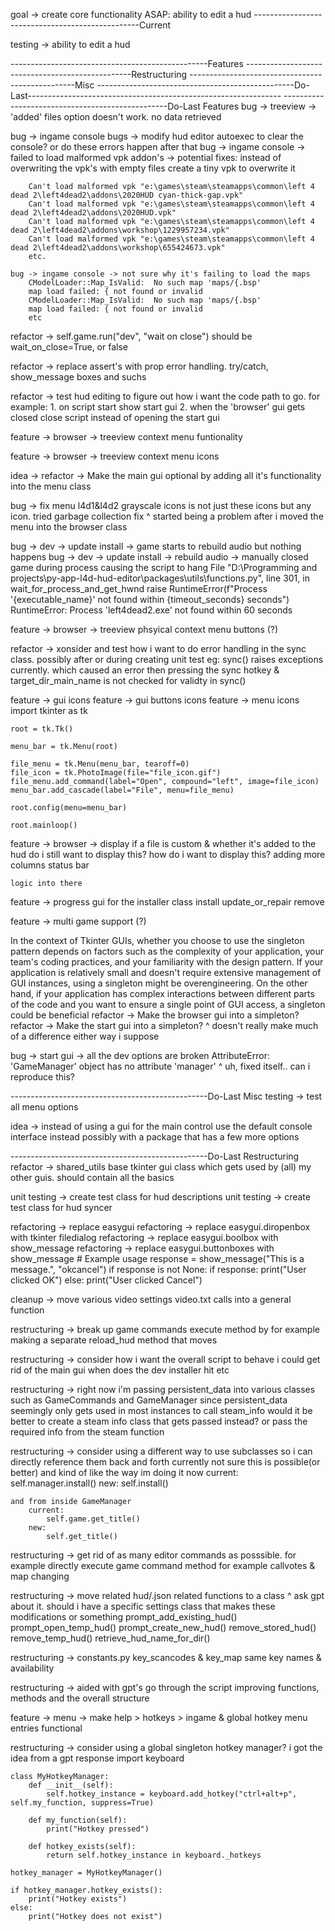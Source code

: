 goal -> create core functionality ASAP: ability to edit a hud
-------------------------------------------------Current

testing -> ability to edit a hud


















-------------------------------------------------Features
-------------------------------------------------Restructuring
-------------------------------------------------Misc
-------------------------------------------------Do-Last---------------------------------------------------------------
-------------------------------------------------Do-Last Features
bug -> treeview -> 'added' files option doesn't work. no data retrieved

bug -> ingame console bugs -> modify hud editor autoexec to clear the console? or do these errors happen after that
	bug -> ingame console -> failed to load malformed vpk addon's -> potential fixes:
		instead of overwriting the vpk's with empty files create a tiny vpk to overwrite it
		
		Can't load malformed vpk "e:\games\steam\steamapps\common\left 4 dead 2\left4dead2\addons\2020HUD cyan-thick-gap.vpk"
		Can't load malformed vpk "e:\games\steam\steamapps\common\left 4 dead 2\left4dead2\addons\2020HUD.vpk"
		Can't load malformed vpk "e:\games\steam\steamapps\common\left 4 dead 2\left4dead2\addons\workshop\1229957234.vpk"
		Can't load malformed vpk "e:\games\steam\steamapps\common\left 4 dead 2\left4dead2\addons\workshop\655424673.vpk"
		etc.

	bug -> ingame console -> not sure why it's failing to load the maps
		CModelLoader::Map_IsValid:  No such map 'maps/{.bsp'
		map load failed: { not found or invalid
		CModelLoader::Map_IsValid:  No such map 'maps/{.bsp'
		map load failed: { not found or invalid
		etc

refactor -> self.game.run("dev", "wait on close")
	should be wait_on_close=True, or false

refactor -> replace assert's with prop error handling. try/catch, show_message boxes and suchs

refactor -> test hud editing to figure out how i want the code path to go. for example:
	1. on script start show start gui
	2. when the 'browser' gui gets closed close script instead of opening the start gui

feature -> browser -> treeview context menu funtionality

feature -> browser -> treeview context menu icons

idea -> refactor -> Make the main gui optional by adding all it's functionality into the menu class

bug -> fix menu l4d1&l4d2 grayscale icons
	is not just these icons but any icon. tried garbage collection fix
	^ started being a problem after i moved the menu into the browser class

bug -> dev -> update install -> game starts to rebuild audio but nothing happens
bug -> dev -> update install -> rebuild audio -> manually closed game during process causing the script to hang
	File "D:\Programming and projects\py-app-l4d-hud-editor\packages\utils\functions.py", line 301, in wait_for_process_and_get_hwnd
		raise RuntimeError(f"Process '{executable_name}' not found within {timeout_seconds} seconds")
	RuntimeError: Process 'left4dead2.exe' not found within 60 seconds

feature -> browser -> treeview phsyical context menu buttons (?)

refactor -> xonsider and test how i want to do error handling in the sync class. possibly after or during creating unit test
	eg: sync() raises exceptions currently. which caused an error then pressing the sync hotkey
	& target_dir_main_name is not checked for validty in sync()

feature -> gui icons
feature -> gui buttons icons
feature -> menu icons
	import tkinter as tk

	root = tk.Tk()

	menu_bar = tk.Menu(root)

	file_menu = tk.Menu(menu_bar, tearoff=0)
	file_icon = tk.PhotoImage(file="file_icon.gif")
	file_menu.add_command(label="Open", compound="left", image=file_icon)
	menu_bar.add_cascade(label="File", menu=file_menu)

	root.config(menu=menu_bar)

	root.mainloop()

feature -> browser -> display if a file is custom & whether it's added to the hud
	do i still want to display this?
	how do i want to display this?
		adding more columns
		status bar
	
	logic into there

feature -> progress gui for the installer class
	install
	update_or_repair
	remove


feature -> multi game support (?)

In the context of Tkinter GUIs, whether you choose to use the singleton pattern depends on factors such as the complexity of your application, your team's coding practices, and your familiarity with the design pattern. If your application is relatively small and doesn't require extensive management of GUI instances, using a singleton might be overengineering. On the other hand, if your application has complex interactions between different parts of the code and you want to ensure a single point of GUI access, a singleton could be beneficial
	refactor -> Make the browser gui into a simpleton?
	refactor -> Make the start gui into a simpleton?
	^ doesn't really make much of a difference either way i suppose

bug -> start gui -> all the dev options are broken
	AttributeError: 'GameManager' object has no attribute 'manager'
	^ uh, fixed itself.. can i reproduce this?

-------------------------------------------------Do-Last Misc
testing -> test all menu options

idea -> instead of using a gui for the main control use the default console interface instead
	possibly with a package that has a few more options

-------------------------------------------------Do-Last Restructuring
refactor -> shared_utils base tkinter gui class which gets used by (all) my other guis. should contain all the basics

unit testing -> create test class for hud descriptions
unit testing -> create test class for hud syncer

refactoring -> replace easygui
	refactoring -> replace easygui.diropenbox with tkinter filedialog
	refactoring -> replace easygui.boolbox with show_message
	refactoring -> replace easygui.buttonboxes with show_message
			# Example usage
			response = show_message("This is a message.", "okcancel")
			if response is not None:
				if response:
					print("User clicked OK")
				else:
					print("User clicked Cancel")

cleanup -> move various video settings video.txt calls into a general function

restructuring -> break up game commands execute method by for example making a separate reload_hud method that moves

restructuring -> consider how i want the overall script to behave
	i could get rid of the main gui
	when does the dev installer hit
	etc

restructuring -> right now i'm passing persistent_data into various classes such as GameCommands and GameManager
	since persistent_data seemingly only gets used in most instances to call steam_info would it be better
	to create a steam info class that gets passed instead? or pass the required info from the steam function

restructuring -> consider using a different way to use subclasses so i can directly reference them back and forth
	currently not sure this is possible(or better) and kind of like the way im doing it now
	current:
		self.manager.install()
	new:
		self.install()

	and from inside GameManager
		current:
			self.game.get_title()
		new:
			self.get_title()

restructuring -> get rid of as many editor commands as posssible. for example directly execute game command method
	for example callvotes & map changing

restructuring -> move related hud/.json related functions to a class
	^ ask gpt about it. should i have a specific settings class that makes these modifications or something
	prompt_add_existing_hud()
	prompt_open_temp_hud()
	prompt_create_new_hud()
	remove_stored_hud()
	remove_temp_hud()
	retrieve_hud_name_for_dir()

restructuring -> constants.py key_scancodes & key_map same key names & availability

restructuring -> aided with gpt's go through the script improving functions, methods and the overall structure

feature -> menu -> make help > hotkeys > ingame & global hotkey menu entries functional

restructuring -> consider using a global singleton hotkey manager? i got the idea from a gpt response
	import keyboard

	class MyHotkeyManager:
		def __init__(self):
			self.hotkey_instance = keyboard.add_hotkey("ctrl+alt+p", self.my_function, suppress=True)
			
		def my_function(self):
			print("Hotkey pressed")

		def hotkey_exists(self):
			return self.hotkey_instance in keyboard._hotkeys

	hotkey_manager = MyHotkeyManager()

	if hotkey_manager.hotkey_exists():
		print("Hotkey exists")
	else:
		print("Hotkey does not exist")

